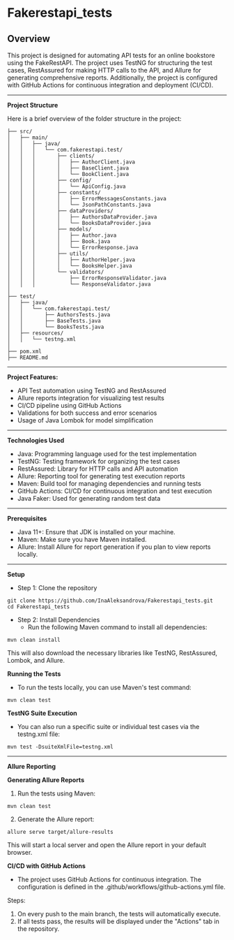 # Fakerestapi_tests

## Overview
This project is designed for automating API tests for an online bookstore using the FakeRestAPI. The project uses TestNG for structuring the test cases, RestAssured for making HTTP calls to the API, and Allure for generating comprehensive reports. Additionally, the project is configured with GitHub Actions for continuous integration and deployment (CI/CD).

***

**Project Structure**

Here is a brief overview of the folder structure in the project:
```
├── src/
│   ├── main/
│   │   ├── java/
│   │   │   └── com.fakerestapi.test/
│   │   │       ├── clients/
│   │   │       │   ├── AuthorClient.java
│   │   │       │   ├── BaseClient.java
│   │   │       │   └── BookClient.java
│   │   │       ├── config/
│   │   │       │   └── ApiConfig.java
│   │   │       ├── constants/
│   │   │       │   ├── ErrorMessagesConstants.java
│   │   │       │   └── JsonPathConstants.java
│   │   │       ├── dataProviders/
│   │   │       │   ├── AuthorsDataProvider.java
│   │   │       │   └── BooksDataProvider.java
│   │   │       ├── models/
│   │   │       │   ├── Author.java
│   │   │       │   ├── Book.java
│   │   │       │   └── ErrorResponse.java
│   │   │       ├── utils/
│   │   │       │   ├── AuthorHelper.java
│   │   │       │   └── BooksHelper.java
│   │   │       └── validators/
│   │   │           ├── ErrorResponseValidator.java
│   │   │           └── ResponseValidator.java
│
├── test/
│   ├── java/
│   │   └── com.fakerestapi.test/
│   │       ├── AuthorsTests.java
│   │       ├── BaseTests.java
│   │       └── BooksTests.java
│   ├── resources/
│   │   └── testng.xml
│
├── pom.xml
├── README.md
```

***

**Project Features:**
* API Test automation using TestNG and RestAssured
* Allure reports integration for visualizing test results
* CI/CD pipeline using GitHub Actions
* Validations for both success and error scenarios
* Usage of Java Lombok for model simplification

***

**Technologies Used**
* Java: Programming language used for the test implementation
* TestNG: Testing framework for organizing the test cases
* RestAssured: Library for HTTP calls and API automation
* Allure: Reporting tool for generating test execution reports
* Maven: Build tool for managing dependencies and running tests
* GitHub Actions: CI/CD for continuous integration and test execution
* Java Faker: Used for generating random test data

***

**Prerequisites**
* Java 11+: Ensure that JDK is installed on your machine.
* Maven: Make sure you have Maven installed.
* Allure: Install Allure for report generation if you plan to view reports locally.

***
**Setup**
* Step 1: Clone the repository
```
git clone https://github.com/InaAleksandrova/Fakerestapi_tests.git
cd Fakerestapi_tests
```
* Step 2: Install Dependencies
    * Run the following Maven command to install all dependencies:
 ```
mvn clean install
```
This will also download the necessary libraries like TestNG, RestAssured, Lombok, and Allure.

**Running the Tests**
 * To run the tests locally, you can use Maven's test command:
```
mvn clean test
```
**TestNG Suite Execution**
 * You can also run a specific suite or individual test cases via the testng.xml file:
```
mvn test -DsuiteXmlFile=testng.xml
```
***
**Allure Reporting**

**Generating Allure Reports**
1. Run the tests using Maven:
```
mvn clean test
```

2. Generate the Allure report:
```
allure serve target/allure-results
```
This will start a local server and open the Allure report in your default browser.

**CI/CD with GitHub Actions**
 * The project uses GitHub Actions for continuous integration. The configuration is defined in the .github/workflows/github-actions.yml file.

Steps:

1. On every push to the main branch, the tests will automatically execute.
2. If all tests pass, the results will be displayed under the "Actions" tab in the repository.
